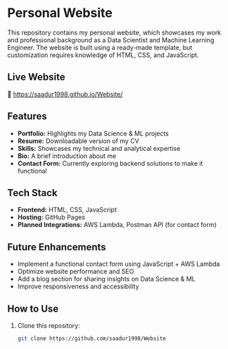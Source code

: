 # Personal Website  

This repository contains my personal website, which showcases my work and professional background as a Data Scientist and Machine Learning Engineer. The website is built using a ready-made template, but customization requires knowledge of HTML, CSS, and JavaScript.  

## Live Website  
🔗 https://saadur1998.github.io/Website/

## Features  
- **Portfolio:** Highlights my Data Science & ML projects  
- **Resume:** Downloadable version of my CV  
- **Skills:** Showcases my technical and analytical expertise  
- **Bio:** A brief introduction about me  
- **Contact Form:** Currently exploring backend solutions to make it functional  

## Tech Stack  
- **Frontend:** HTML, CSS, JavaScript  
- **Hosting:** GitHub Pages  
- **Planned Integrations:** AWS Lambda, Postman API (for contact form)  

## Future Enhancements  
- Implement a functional contact form using JavaScript + AWS Lambda  
- Optimize website performance and SEO  
- Add a blog section for sharing insights on Data Science & ML  
- Improve responsiveness and accessibility  

## How to Use  
1. Clone this repository:  
   ```sh
   git clone https://github.com/saadur1998/Website

